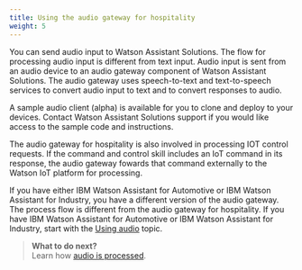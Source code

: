 ```yaml
---
title: Using the audio gateway for hospitality
weight: 5
---
```

You can send audio input to Watson Assistant Solutions.  The flow for processing audio input is different from text input.  Audio input is sent from an audio device to an audio gateway component of Watson Assistant Solutions.  The audio gateway uses speech-to-text and text-to-speech services to convert audio input to text and to convert responses to audio.

A sample audio client (alpha) is available for you to clone and deploy to your devices.  Contact Watson Assistant Solutions support if you would like access to the sample code and instructions.

The audio gateway for hospitality is also involved in processing IOT control requests.  If the command and control skill includes an IoT command in its response, the audio gateway fowards that command externally to the Watson IoT platform for processing.

If you have either IBM Watson Assistant for Automotive or IBM Watson Assistant for Industry, you have a different version of the audio gateway.  The process flow is different from the audio gateway for hospitality. If you have IBM Watson Assistant for Automotive or IBM Watson Assistant for Industry, start with the [Using audio]({{site.baseurl}}/audio/audio_support/) topic.

> **What to do next?**<br/>
Learn how [audio is processed]({{site.baseurl}}/audio_single/how_it_works_audio).
